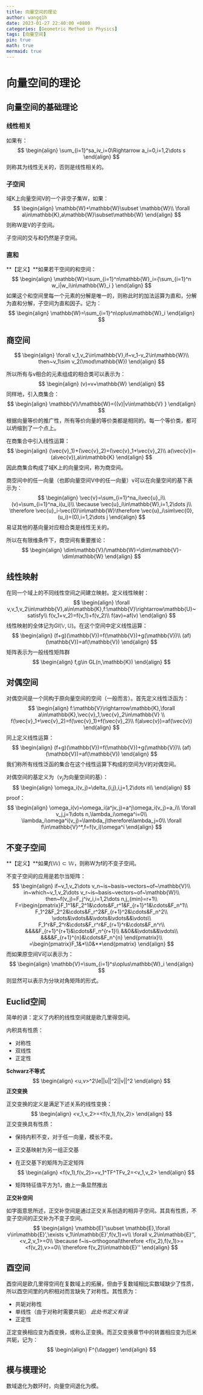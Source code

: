 ```yaml
---
title: 向量空间的理论
author: wangq1h
date: 2023-01-27 22:40:00 +0800
categories: [Geometric Method in Physics]
tags: [向量空间]
pin: true
math: true
mermaid: true
---
```


# 向量空间的理论

## 向量空间的基础理论

### 线性相关

如果有：
$$
\begin{align}
\sum_{i=1}^sa_iv_i=0\Rightarrow a_i=0,i=1,2\dots s
\end{align}
$$
则称其为线性无关的，否则是线性相关的。

### 子空间

域K上向量空间V的一个非空子集W，如果：
$$
\begin{align}
\mathbb{W}+\mathbb{W}\subset \mathbb{W}\\
\forall a\in\mathbb{K},a\mathbb{W}\subset\mathbb{W}
\end{align}
$$
则称W是V的子空间。

子空间的交与和仍然是子空间。

### 直和

**【定义】**如果若干空间的和空间：
$$
\begin{align}
\mathbb{W}=\sum_{i=1}^n\mathbb{W}_i={\sum_{i=1}^n w_i|w_i\in\mathbb{W}_i }
\end{align}
$$
如果这个和空间里每一个元素的分解是唯一的，则称此时的加法运算为直和，分解为直和分解，子空间为直和因子。记为：
$$
\begin{align}
\mathbb{W}=\sum_{i=1}^n\oplus\mathbb{W}_i
\end{align}
$$

## 商空间

$$
\begin{align}
\forall v_1,v_2\in\mathbb{V},if~v_1-v_2\in\mathbb{W}\\
then~v_1\sim v_2(\mod\mathbb{W})
\end{align}
$$

所以所有与v相合的元素组成的相合类可以表示为：
$$
\begin{align}
(v)=v+\mathbb{W}
\end{align}
$$
同样地，引入商集合：
$$
\begin{align}
\mathbb{V}/\mathbb{W}={(v)|v\in\mathbb{V} }
\end{align}
$$
根据向量等价的推广性，所有等价向量的等价类都是相同的。每一个等价类，都可以坍缩到了一个点上。

在商集合中引入线性运算：
$$
\begin{align}
(\vec{v}_1)+(\vec{v}_2)=(\vec{v}_1+\vec{v}_2)\\
a(\vec{v})=(a\vec{v}),a\in\mathbb{K}
\end{align}
$$
因此商集合构成了域K上的向量空间，称为商空间。

商空间中的任一向量（也即向量空间V中的任一向量）v可以在向量空间的基下表示为：
$$
\begin{align}
\vec{v}=\sum_{i=1}^na_i\vec{u}_i\\
(v)=\sum_{i=1}^na_i(u_i)\\
\because \vec{u}_i\in\mathbb{W},i=1,2\dots j\\
\therefore \vec{u}_i-\vec{0}\in\mathbb{W}\therefore \vec{u}_i\sim\vec{0},(u_i)=(0),i=1,2\dots j
\end{align}
$$
易证其他的基向量对应相合类是线性无关的。

所以在有限维条件下，商空间有重要推论：
$$
\begin{align}
\dim\mathbb{V}/\mathbb{W}=\dim\mathbb{V}-\dim\mathbb{W}
\end{align}
$$

## 线性映射  

在同一个域上的不同线性空间之间建立映射。定义线性映射：
$$
\begin{align}
\forall v,v_1,v_2\in\mathbb{V},a\in\mathbb{K},f:\mathbb{V}\rightarrow\mathbb{U}~satisfy\\
f(v_1+v_2)=f(v_1)+f(v_2)\\
f(av)=af(v)
\end{align}
$$
线性映射的全体记为$Gl(\mathbb{V},\mathbb{U})$。在这个空间中定义线性运算：
$$
\begin{align}
(f+g)(\mathbb{V})=f(\mathbb{V})+g(\mathbb{V})\\
(af)(\mathbb{V})=af(\mathbb{V})
\end{align}
$$
矩阵表示为一般线性矩阵群
$$
\begin{align}
f,g\in GL(n,\mathbb{K})
\end{align}
$$

## 对偶空间

对偶空间是一个同构于原向量空间的空间（一般而言）。首先定义线性泛函为：
$$
\begin{align}
f:\mathbb{V}\rightarrow\mathbb{K},\forall a\in\mathbb{K},\vec{v}_1,\vec{v}_2\in\mathbb{V} \\
f(\vec{v}_1+\vec{v}_2)=f(\vec{v}_1)+f(\vec{v}_2)\\
f(a\vec{v})=af(\vec{v})
\end{align}
$$
同上定义线性运算：
$$
\begin{align}
(f+g)(\mathbb{V})=f(\mathbb{V})+g(\mathbb{V})\\
(af)(\mathbb{V})=af(\mathbb{V})
\end{align}
$$
我们称所有线性泛函的集合在这个线性运算下构成的空间为V的对偶空间。

对偶空间的基定义为（$v_j$为向量空间的基）：
$$
\begin{align}
\omega_i(v_j)=\delta_{i,j},i,j=1,2\dots n\\
\end{align}
$$
proof：
$$
\begin{align}
\omega_i(v)=\omega_i(a^jv_j)=a^j\omega_i(v_j)=a_i\\
\forall v_j,j=1\dots n,\lambda_i\omega^i=0\\
\lambda_i\omega^i(v_j)=\lambda_j\therefore\lambda_j=0\\
\forall f\in\mathbb{V}^*,f=f(v_i)\omega^i
\end{align}
$$

## 不变子空间

**【定义】**如果$f(\mathbb{W})\subset\mathbb{W}$，则称W为f的不变子空间。

不变子空间的应用是若尔当矩阵：
$$
\begin{align}
if~v_1,v_2\dots v_n~is~basis~vectors~of~\mathbb{V}\\
in~which~v_1,v_2\dots v_r~is~basis~vectors~of~\mathbb{W}\\
then~f(v_j)=F_j^iv_i,i=1,2\dots n,j_{min}=r+1\\
F=\begin{pmatrix}F_1^1&F_2^1&\cdots&F_r^1&F_{r+1}^1&\cdots&F_n^1\\
F_1^2&F_2^2&\cdots&F_r^2&F_{r+1}^2&\cdots&F_n^2\\
\vdots&\vdots&&\vdots&\vdots&&\vdots\\
F_1^r&F_2^r&\cdots&F_r^r&F_{r+1}^r&\cdots&F_n^r\\
&&&&F_{r+1}^{r+1}&\cdots&F_n^{r+1}\\
&&0&&\vdots&&\vdots\\
&&&&F_{r+1}^{n}&\cdots&F_n^{n}
\end{pmatrix}\\
=\begin{pmatrix}F_1&*\\0&**\end{pmatrix}
\end{align}
$$
而如果原空间V可以表示为：
$$
\begin{align}
\mathbb{V}=\sum_{i=1}^s\oplus\mathbb{W}_i
\end{align}
$$
则显然可以表示为分块对角矩阵的形式。

## Euclid空间

简单的讲：定义了内积的线性空间就是欧几里得空间。

内积具有性质：

* 对称性
* 双线性
* 正定性

**Schwarz不等式**
$$
\begin{align}
<u,v>^2\le||u||^2||v||^2
\end{align}
$$
**正交变换**

正交变换的定义是满足下述关系的线性变换：
$$
\begin{align}
<v_1,v_2>=<f(v_1),f(v_2)>
\end{align}
$$
正交变换具有性质：

* 保持内积不变，对于任一向量，模长不变。

* 正交基映射为另一组正交基

* 在正交基下的矩阵为正定矩阵
$$
\begin{align}
<f(v_1),f(v_2)>=v_1^TF^TFv_2=<v_1,v_2>
\end{align}
$$

* 矩阵特征值平方为1，由上一条显然推出

**正交补空间**

如字面意思所述，正交补空间是通过正交关系创造的相异子空间。其具有性质，不变子空间的正交补为不变子空间。
$$
\begin{align}
\mathbb{E}'\subset \mathbb{E},\forall v\in\mathbb{E}',\exists v_1\in\mathbb{E}',f(v_1)=v\\
\forall v_2\in\mathbb{E}'',<v_2,v_1>=0\\
\because f~is~orthogonal\therefore <f(v_2),f(v_1)>=<f(v_2),v>=0\\
\therefore f(v_2)\in\mathbb{E}''
\end{align}
$$

## 酉空间

酉空间是欧几里得空间在复数域上的拓展，但由于复数域相比实数域缺少了性质，所以酉空间里的内积相对而言缺失了对称性。其性质为：

* 共轭对称性
* 单线性（由于对称时需要共轭） *此处书定义有误*
* 正定性

正定变换相应变为酉变换，或称么正变换。而正交变换章节中的转置相应变为厄米共轭，记为：
$$
\begin{align}
F^{\dagger}
\end{align}
$$

## 模与模理论

数域退化为数环时，向量空间退化为模。
